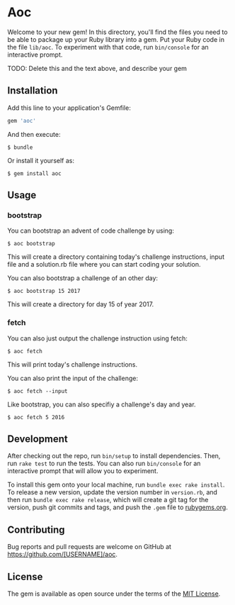 # Aoc

Welcome to your new gem! In this directory, you'll find the files you need to be able to package up your Ruby library into a gem. Put your Ruby code in the file `lib/aoc`. To experiment with that code, run `bin/console` for an interactive prompt.

TODO: Delete this and the text above, and describe your gem

## Installation

Add this line to your application's Gemfile:

```ruby
gem 'aoc'
```

And then execute:

    $ bundle

Or install it yourself as:

    $ gem install aoc

## Usage

### bootstrap
You can bootstrap an advent of code challenge by using:
```
$ aoc bootstrap
```

This will create a directory containing today's challenge instructions, input file and a solution.rb file where you can start coding
your solution.

You can also bootstrap a challenge of an other day:
```
$ aoc bootstrap 15 2017
```

This will create a directory for day 15 of year 2017.


### fetch
You can also just output the challenge instruction using fetch:
```
$ aoc fetch
```

This will print today's challenge instructions.

You can also print the input of the challenge:
```
$ aoc fetch --input
```

Like bootstrap, you can also specifiy a challenge's day and year.
```
$ aoc fetch 5 2016
```

## Development

After checking out the repo, run `bin/setup` to install dependencies. Then, run `rake test` to run the tests. You can also run `bin/console` for an interactive prompt that will allow you to experiment.

To install this gem onto your local machine, run `bundle exec rake install`. To release a new version, update the version number in `version.rb`, and then run `bundle exec rake release`, which will create a git tag for the version, push git commits and tags, and push the `.gem` file to [rubygems.org](https://rubygems.org).

## Contributing

Bug reports and pull requests are welcome on GitHub at https://github.com/[USERNAME]/aoc.

## License

The gem is available as open source under the terms of the [MIT License](https://opensource.org/licenses/MIT).
